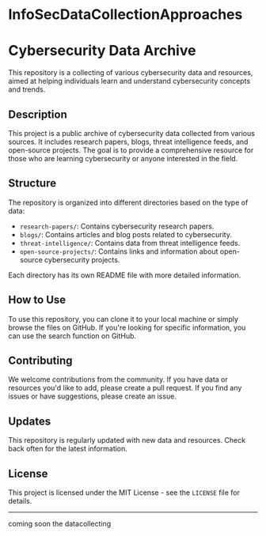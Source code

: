 # InfoSecDataCollectionApproaches

# Cybersecurity Data Archive

This repository is a collecting of various cybersecurity data and resources, aimed at helping individuals learn and understand cybersecurity concepts and trends.
## Description

This project is a public archive of cybersecurity data collected from various sources. It includes research papers, blogs, threat intelligence feeds, and open-source projects. The goal is to provide a comprehensive resource for those who are learning cybersecurity or anyone interested in the field.

## Structure

The repository is organized into different directories based on the type of data:

- `research-papers/`: Contains cybersecurity research papers.
- `blogs/`: Contains articles and blog posts related to cybersecurity.
- `threat-intelligence/`: Contains data from threat intelligence feeds.
- `open-source-projects/`: Contains links and information about open-source cybersecurity projects.

Each directory has its own README file with more detailed information.

## How to Use

To use this repository, you can clone it to your local machine or simply browse the files on GitHub. If you're looking for specific information, you can use the search function on GitHub.

## Contributing

We welcome contributions from the community. If you have data or resources you'd like to add, please create a pull request. If you find any issues or have suggestions, please create an issue.

## Updates

This repository is regularly updated with new data and resources. Check back often for the latest information.

## License

This project is licensed under the MIT License - see the `LICENSE` file for details.

---
coming soon the datacollecting 
